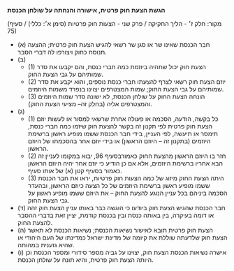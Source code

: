 **הגשת הצעת חוק פרטית, אישורה והנחתה על שולחן הכנסת**

(מקור: חלק ז׳ - הליך החקיקה / פרק שני - הצעות חוק פרטיות (סימן א׳: כללי) / סעיף 75)
 * (א) חבר הכנסת שאינו שר או סגן שר רשאי להגיש הצעת חוק פרטית; ההצעה תנוסח כחוק ויצורפו לה דברי הסבר.
 * (ב) 
   * (1) הצעת חוק יכול שתהיה ביוזמת כמה חברי כנסת, והם יקבעו את סדר שמותיהם על גבי הצעת החוק.
   * (2) יוזם הצעת חוק רשאי לצרף להצעתו חברי כנסת נוספים, והוא יקבע את סדר שמותיהם על גבי הצעת החוק; שמות המצטרפים יצוינו בנפרד משמות היוזמים.
   * (3) הונחה הצעת החוק על שולחן הכנסת, לא ישונה סדר שמות היוזמים והמצטרפים אליה (בחלק זה– מציעי הצעת החוק).
 * (ג) 
   * (1) כל בקשה, הודעה, הסכמה או פעולה אחרת שרשאי למסור או לעשות יוזם הצעת חוק פרטית לפי תקנון זה בקשר להצעת חוק שיזמו כמה חברי כנסת, תימסר או תיעשה, לפי העניין, בידי חבר הכנסת ששמו מופיע ראשון ברשימת היוזמים (בתקנון זה – היוזם הראשון) או בידי יוזם אחר בהסכמתו של היוזם הראשון.
   * (2) חזר בו היוזם הראשון מהצעת החוק כאמורבסעיף 96, יבוא במקומו לעניין זה הבא אחריו ברשימת היוזמים, אלא אם כן הודיע כי יוזם אחר יהיה היוזם הראשון כאמור בסעיף קטן (א) של אותו סעיף.
   * (3) היתה הצעת החוק מיזוג של כמה הצעות חוק פרטיות, יראו את חבר הכנסת ששמו מופיע ראשון ברשימת היוזמים של כל הצעה כיוזם הראשון, ובהעדר הסכמה ביניהם בכל עניין הנוגע להצעת החוק – את היוזם ששמו מופיע ראשון על גבי הצעת החוק.
 * (ד) חבר הכנסת שהגיש הצעת חוק ביודעו כי הוגשה כבר באותו עניין הצעת חוק זהה או דומה בעיקרה, בין באותה כנסת ובין בכנסת קודמת, יציין זאת בדברי ההסבר להצעת החוק.
 * (ה) הצעת חוק פרטית תובא לאישור נשיאות הכנסת; נשיאות הכנסת לא תאשר הצעת חוק שלדעתה שוללת את קיומה של מדינת ישראל כמדינתו של העם היהודי או שהיא גזענית במהותה.
 * (ו) אישרה נשיאות הכנסת הצעת חוק, יצוינו על גביה מספר סידורי ומספר הכנסת וכן היותה הצעת חוק פרטית, והיא תונח על שולחן הכנסת.